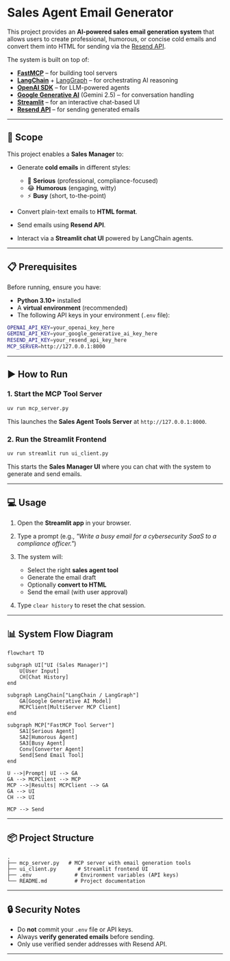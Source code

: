 
# Sales Agent Email Generator

This project provides an **AI-powered sales email generation system** that allows users to create professional, humorous, or concise cold emails and convert them into HTML for sending via the [Resend API](https://resend.com/).

The system is built on top of:

* [**FastMCP**](https://pypi.org/project/fastmcp/) – for building tool servers
* [**LangChain**](https://www.langchain.com/) + [LangGraph](https://github.com/langchain-ai/langgraph) – for orchestrating AI reasoning
* [**OpenAI SDK**](https://github.com/openai/openai-python) – for LLM-powered agents
* [**Google Generative AI**](https://ai.google.dev/gemini-api) (Gemini 2.5) – for conversation handling
* [**Streamlit**](https://streamlit.io/) – for an interactive chat-based UI
* [**Resend API**](https://resend.com/) – for sending generated emails

---

## 🚀 Scope

This project enables a **Sales Manager** to:

* Generate **cold emails** in different styles:

  * 📧 **Serious** (professional, compliance-focused)
  * 😂 **Humorous** (engaging, witty)
  * ⚡ **Busy** (short, to-the-point)
* Convert plain-text emails to **HTML format**.
* Send emails using **Resend API**.
* Interact via a **Streamlit chat UI** powered by LangChain agents.

---

## 📋 Prerequisites

Before running, ensure you have:

* **Python 3.10+** installed
* A **virtual environment** (recommended)
* The following API keys in your environment (`.env` file):

```bash
OPENAI_API_KEY=your_openai_key_here
GEMINI_API_KEY=your_google_generative_ai_key_here
RESEND_API_KEY=your_resend_api_key_here
MCP_SERVER=http://127.0.0.1:8000
```

---

## ▶️ How to Run

### 1. Start the MCP Tool Server

```bash
uv run mcp_server.py
```

This launches the **Sales Agent Tools Server** at `http://127.0.0.1:8000`.

### 2. Run the Streamlit Frontend

```bash
uv run streamlit run ui_client.py
```

This starts the **Sales Manager UI** where you can chat with the system to generate and send emails.

---

## 💻 Usage

1. Open the **Streamlit app** in your browser.

2. Type a prompt (e.g., *"Write a busy email for a cybersecurity SaaS to a compliance officer."*)

3. The system will:

   * Select the right **sales agent tool**
   * Generate the email draft
   * Optionally **convert to HTML**
   * Send the email (with user approval)

4. Type `clear history` to reset the chat session.

---

## 📊 System Flow Diagram

```mermaid
flowchart TD

subgraph UI["UI (Sales Manager)"]
    U[User Input]
    CH[Chat History]
end

subgraph LangChain["LangChain / LangGraph"]
    GA[Google Generative AI Model]
    MCPClient[MultiServer MCP Client]
end

subgraph MCP["FastMCP Tool Server"]
    SA1[Serious Agent]
    SA2[Humorous Agent]
    SA3[Busy Agent]
    Conv[Converter Agent]
    Send[Send Email Tool]
end

U -->|Prompt| UI --> GA
GA --> MCPClient --> MCP
MCP -->|Results| MCPClient --> GA
GA --> UI
CH --> UI

MCP --> Send
```

---

## 📦 Project Structure

```
.
├── mcp_server.py   # MCP server with email generation tools
├── ui_client.py       # Streamlit frontend UI
├── .env              # Environment variables (API keys)
└── README.md         # Project documentation
```

---

## 🔒 Security Notes

* Do **not** commit your `.env` file or API keys.
* Always **verify generated emails** before sending.
* Only use verified sender addresses with Resend API.

---